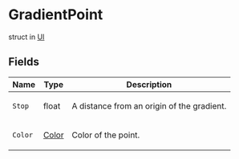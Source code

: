 # GradientPoint
struct in [UI](../UI.md)

## Fields
| Name | Type | Description |
|---|---|---|
| `Stop` | float | <p>A distance from an origin of the gradient.</p> |
| `Color` | [Color](../UI/Color.md) | <p>Color of the point.</p> |
